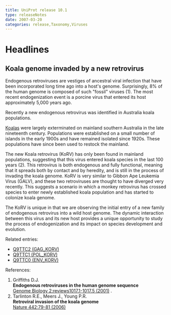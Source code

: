 ```yaml
---
title: UniProt release 10.1
type: releaseNotes
date: 2007-03-20
categories: release,Taxonomy,Viruses
---
```


# Headlines

## Koala genome invaded by a new retrovirus

Endogenous retroviruses are vestiges of ancestral viral infection that have been incorporated long time ago into a host's genome. Surprisingly, 8% of the human genome is composed of such "fossil" viruses (1). The most recent endogenization event is a porcine virus that entered its host approximately 5,000 years ago.

Recently a new endogenous retrovirus was identified in Australia koala populations.

[Koalas](http://www.uniprot.org/taxonomy/38626) were largely exterminated on mainland southern Australia in the late nineteenth century. Populations were established on a small number of islands in the early 1900s and have remained isolated since 1920s. These populations have since been used to restock the mainland.

The new Koala retrovirus (KoRV) has only been found in mainland populations, suggesting that this virus entered koala species in the last 100 years (2). This retrovirus is both endogenous and fully functional, meaning that it spreads both by contact and by heredity, and is still in the process of invading the koala genome. KoRV is very similar to Gibbon Ape Leukemia Virus (GALV), and these two retroviruses are thought to have diverged very recently. This suggests a scenario in which a monkey retrovirus has crossed species to enter newly established koala population and has started to colonize koala genome.

The KoRV is unique in that we are observing the initial entry of a new family of endogenous retrovirus into a wild host genome. The dynamic interaction between this virus and its new host provides a unique opportunity to study the process of endogenization and its impact on species development and evolution.

Related entries:

- [Q9TTC2 (GAG_KORV)](http://www.uniprot.org/uniprotkb/Q9TTC2)
- [Q9TTC1 (POL_KORV)](http://www.uniprot.org/uniprotkb/Q9TTC1)
- [Q9TTC0 (ENV_KORV)](http://www.uniprot.org/uniprotkb/Q9TTC0)

References:

1.  Griffiths D.J.  
    **Endogenous retroviruses in the human genome sequence**  
    [Genome Biology 2:reviews1017.1-1017.5 (2001)](http://dx.doi.org/10.1186/gb-2001-2-6-reviews1017) .
2.  Tarlinton R.E., Meers J., Young P.R.  
    **Retroviral invasion of the koala genome**  
    [Nature 442:79-81 (2006)](http://dx.doi.org/10.1038/nature04841)
